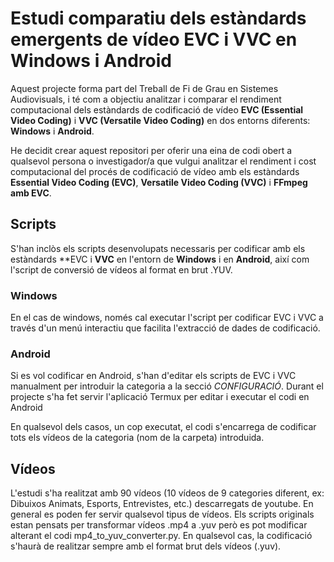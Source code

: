 # Estudi comparatiu dels estàndards emergents de vídeo EVC i VVC en Windows i Android

Aquest projecte forma part del Treball de Fi de Grau en Sistemes Audiovisuals, i té com a objectiu analitzar i comparar el rendiment computacional dels estàndards de codificació de vídeo **EVC (Essential Video Coding)** i **VVC (Versatile Video Coding)** en dos entorns diferents: **Windows** i **Android**.

He decidit crear aquest repositori per oferir una eina de codi obert a qualsevol persona o investigador/a que vulgui analitzar el rendiment i cost computacional del procés de codificació de vídeo amb els estàndards **Essential Video Coding (EVC)**, **Versatile Video Coding (VVC)** i **FFmpeg amb EVC**.

## Scripts 
S'han inclòs els scripts desenvolupats necessaris per codificar amb els estàndards **EVC i **VVC** en l'entorn de **Windows** i en **Android**, així com l'script de conversió de vídeos al format en brut .YUV.

### Windows
En el cas de windows, només cal executar l'script per codificar EVC i VVC a través d'un menú interactiu que facilita l'extracció de dades de codificació.

### Android
Si es vol codificar en Android, s'han d'editar els scripts de EVC i VVC manualment per introduir la categoria a la secció _CONFIGURACIÓ_. Durant el projecte s'ha fet servir l'aplicació Termux per editar i executar el codi en Android

En qualsevol dels casos, un cop executat, el codi s'encarrega de codificar tots els vídeos de la categoria (nom de la carpeta) introduida.

## Vídeos
L'estudi s'ha realitzat amb 90 vídeos (10 vídeos de 9 categories diferent, ex: Dibuixos Animats, Esports, Entrevistes, etc.) descarregats de youtube. En general es poden fer servir qualsevol tipus de vídeos. Els scripts originals estan pensats per transformar vídeos .mp4 a .yuv però es pot modificar alterant el codi mp4_to_yuv_converter.py. En qualsevol cas, la codificació s'haurà de realitzar sempre amb el format brut dels vídeos (.yuv).
